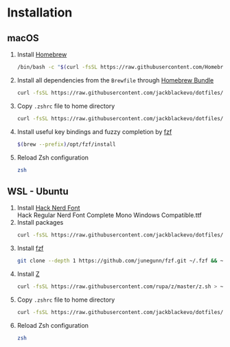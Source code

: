 # Installation

## macOS
1. Install [Homebrew](https://brew.sh/)
   ```bash
   /bin/bash -c "$(curl -fsSL https://raw.githubusercontent.com/Homebrew/install/master/install.sh)"
   ```
2. Install all dependencies from the `Brewfile` through [Homebrew Bundle](https://docs.brew.sh/Manpage#bundle-subcommand)
   ```bash
   curl -fsSL https://raw.githubusercontent.com/jackblackevo/dotfiles/master/macOS/Brewfile > /tmp/Brewfile && brew bundle --file /tmp/Brewfile ; rm /tmp/Brewfile
   ```
3. Copy `.zshrc` file to home directory
   ```bash
   curl -fsSL https://raw.githubusercontent.com/jackblackevo/dotfiles/master/macOS/.zshrc > ~/.zshrc
   ```
4. Install useful key bindings and fuzzy completion by [fzf](https://github.com/junegunn/fzf#using-homebrew-or-linuxbrew)
   ```bash
   $(brew --prefix)/opt/fzf/install
   ```
5. Reload Zsh configuration
   ```bash
   zsh
   ```

## WSL - Ubuntu
1. Install [Hack Nerd Font](https://www.nerdfonts.com/font-downloads)  
   Hack Regular Nerd Font Complete Mono Windows Compatible.ttf
2. Install packages  
   ```bash
   curl -fsSL https://raw.githubusercontent.com/jackblackevo/dotfiles/master/Ubuntu/pkgs | xargs sudo apt install -y
   ```
3. Install [fzf](https://github.com/junegunn/fzf#using-git)  
   ```bash
   git clone --depth 1 https://github.com/junegunn/fzf.git ~/.fzf && ~/.fzf/install
   ```
4. Install [Z](https://github.com/rupa/z)  
   ```bash
   curl -fsSL https://raw.githubusercontent.com/rupa/z/master/z.sh > ~/.local/etc/profile.d/z.sh
   ```
5. Copy `.zshrc` file to home directory  
   ```bash
   curl -fsSL https://raw.githubusercontent.com/jackblackevo/dotfiles/master/Ubuntu/.zshrc > ~/.zshrc
   ```
6. Reload Zsh configuration  
   ```bash
   zsh
   ```
